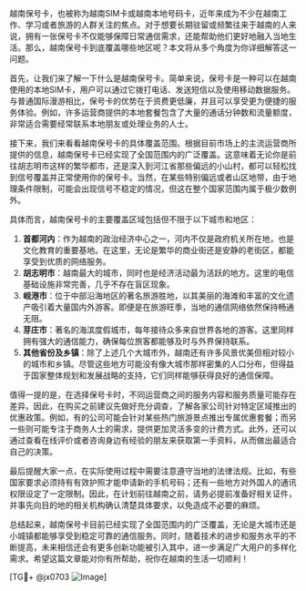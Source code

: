 越南保号卡，也被称为越南SIM卡或越南本地号码卡，近年来成为不少在越南工作、学习或者旅游的人群关注的焦点。对于想要长期驻留或频繁往来于越南的人来说，拥有一张保号卡不仅能够保障日常通信需求，还能帮助他们更好地融入当地生活。那么，越南保号卡到底覆盖哪些地区呢？本文将从多个角度为你详细解答这一问题。

首先，让我们来了解一下什么是越南保号卡。简单来说，保号卡是一种可以在越南使用的本地SIM卡，用户可以通过它拨打电话、发送短信以及使用移动数据服务。与普通国际漫游相比，保号卡的优势在于资费更低廉，并且可以享受更为便捷的服务体验。例如，许多运营商提供的本地套餐包含了大量的通话分钟数和流量额度，非常适合需要经常联系本地朋友或处理业务的人士。

接下来，我们来看看越南保号卡的具体覆盖范围。根据目前市场上的主流运营商所提供的信息，越南保号卡已经实现了全国范围内的广泛覆盖。这意味着无论你是前往胡志明市这样的繁华都市，还是深入到河江省那些偏远的小山村，都可以轻松找到信号覆盖并正常使用你的保号卡。当然，在某些特别偏远或者山区地带，由于地理条件限制，可能会出现信号不稳定的情况，但这在整个国家范围内属于极少数例外。

具体而言，越南保号卡的主要覆盖区域包括但不限于以下城市和地区：
1. **首都河内**：作为越南的政治经济中心之一，河内不仅是政府机关所在地，也是文化教育的重要基地。在这里，无论是繁华的商业街还是安静的老街区，都能享受到优质的网络服务。
2. **胡志明市**：越南最大的城市，同时也是经济活动最为活跃的地方。这里的电信基础设施非常完善，几乎不存在盲区现象。
3. **岘港市**：位于中部沿海地区的著名旅游胜地，以其美丽的海滩和丰富的文化遗产吸引着大量国内外游客。即便是在旅游旺季，当地的通信网络依然保持畅通无阻。
4. **芽庄市**：著名的海滨度假城市，每年接待众多来自世界各地的游客。这里同样拥有强大的通信能力，确保每位旅客都能够及时与外界保持联系。
5. **其他省份及乡镇**：除了上述几个大城市外，越南还有许多风景优美但相对较小的城市和乡镇。尽管这些地方可能没有像大城市那样密集的人口分布，但得益于国家整体规划和发展战略的支持，它们同样能够获得良好的通信保障。

值得一提的是，在选择保号卡时，不同运营商之间的服务内容和服务质量可能存在差异。因此，在购买之前建议先做好充分调查，了解各家公司针对特定区域推出的优惠政策。例如，有的公司可能会针对某些热门旅游景点推出专属优惠套餐；而另一些则可能专注于商务人士的需求，提供更加灵活多变的计费方式。此外，还可以通过查看在线评价或者咨询身边有经验的朋友来获取第一手资料，从而做出最适合自己的决策。

最后提醒大家一点，在实际使用过程中需要注意遵守当地的法律法规。比如，有些国家要求必须持有有效护照才能申请新的手机号码；还有一些地方对外国人的通讯权限设定了一定限制。因此，在计划前往越南之前，请务必提前准备好相关证件，并事先向目的地的相关机构确认清楚具体要求，以免造成不必要的麻烦。

总结起来，越南保号卡目前已经实现了全国范围内的广泛覆盖，无论是大城市还是小城镇都能够享受到稳定可靠的通信服务。同时，随着技术的进步和服务水平的不断提高，未来相信还会有更多创新功能被引入其中，进一步满足广大用户的多样化需求。希望这篇文章能对你有所帮助，祝你在越南的生活一切顺利！

[TG💪+ @jx0703 ![Image](https://github.com/user-attachments/assets/dbca1d08-cadb-493c-b0ec-ad6f7a83f270)]